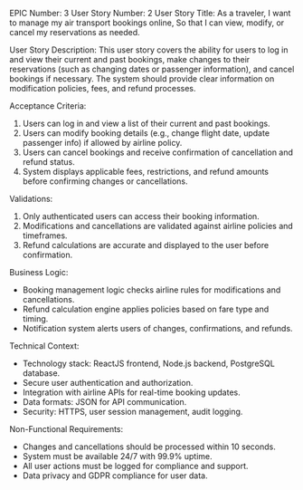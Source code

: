 EPIC Number: 3
User Story Number: 2
User Story Title: As a traveler, I want to manage my air transport bookings online, So that I can view, modify, or cancel my reservations as needed.

User Story Description: This user story covers the ability for users to log in and view their current and past bookings, make changes to their reservations (such as changing dates or passenger information), and cancel bookings if necessary. The system should provide clear information on modification policies, fees, and refund processes.

Acceptance Criteria:
1. Users can log in and view a list of their current and past bookings.
2. Users can modify booking details (e.g., change flight date, update passenger info) if allowed by airline policy.
3. Users can cancel bookings and receive confirmation of cancellation and refund status.
4. System displays applicable fees, restrictions, and refund amounts before confirming changes or cancellations.

Validations:
1. Only authenticated users can access their booking information.
2. Modifications and cancellations are validated against airline policies and timeframes.
3. Refund calculations are accurate and displayed to the user before confirmation.

Business Logic:
- Booking management logic checks airline rules for modifications and cancellations.
- Refund calculation engine applies policies based on fare type and timing.
- Notification system alerts users of changes, confirmations, and refunds.

Technical Context:
- Technology stack: ReactJS frontend, Node.js backend, PostgreSQL database.
- Secure user authentication and authorization.
- Integration with airline APIs for real-time booking updates.
- Data formats: JSON for API communication.
- Security: HTTPS, user session management, audit logging.

Non-Functional Requirements:
- Changes and cancellations should be processed within 10 seconds.
- System must be available 24/7 with 99.9% uptime.
- All user actions must be logged for compliance and support.
- Data privacy and GDPR compliance for user data.